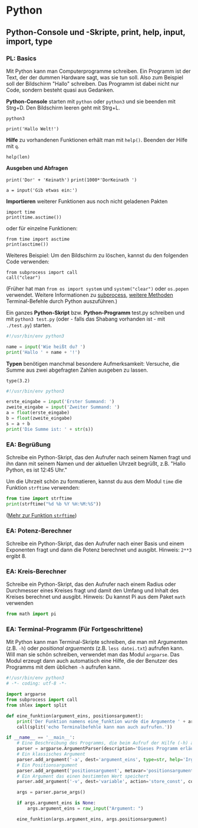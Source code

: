 # Python

## Python-Console und -Skripte, print, help, input, import, type

### PL: Basics

Mit Python kann man Computerprogramme schreiben. Ein Programm ist der Text, der der dummen Hardware sagt, was sie tun soll. Also zum Beispiel soll der Bildschirm "Hallo" schreiben. Das Programm ist dabei nicht nur Code, sondern besteht quasi aus Gedanken.

**Python-Console** starten mit `python` oder `python3` und sie beenden mit Strg+D. Den Bildschirm leeren geht mit Strg+L.

`python3`

`print('Hallo Welt!')`

**Hilfe** zu vorhandenen Funktionen erhält man mit `help()`. Beenden der Hilfe mit `q`.

`help(len)`

**Ausgeben und Abfragen**

`print('Dor' + 'Keinath')`
`print(1000*'DorKeinath ')`

`a = input('Gib etwas ein:')`


**Importieren** weiterer Funktionen aus noch nicht geladenen Pakten

```
import time
print(time.asctime())
```

oder für einzelne Funktionen:

```
from time import asctime
print(asctime())
```

Weiteres Beispiel: Um den Bildschirm zu löschen, kannst du den folgenden Code verwenden:

```
from subprocess import call
call("clear")
```

(Früher hat man `from os import system` und `system("clear")` oder `os.popen` verwendet. Weitere Informationen zu [subprocess](http://www.admin-magazin.de/Das-Heft/2012/05/Kommandos-mit-dem-Subprocess-Modul-aufrufen), [weitere Methoden](https://stackoverflow.com/questions/89228/calling-an-external-command-in-python/92395#92395) Terminal-Befehle durch Python auszuführen.)

Ein ganzes **Python-Skript** bzw. **Python-Programm** test.py schreiben und mit `python3 test.py` (oder - falls das Shabang vorhanden ist - mit `./test.py`) starten.

```python
#!/usr/bin/env python3

name = input('Wie heißt du? ')
print('Hallo ' + name + '!')
```

**Typen** benötigen manchmal besondere Aufmerksamkeit: Versuche, die Summe aus zwei abgefragten Zahlen ausgeben zu lassen.

`type(3.2)`

```python
#!/usr/bin/env python3

erste_eingabe = input('Erster Summand: ')
zweite_eingabe = input('Zweiter Summand: ')
a = float(erste_eingabe)
b = float(zweite_eingabe)
s = a + b
print('Die Summe ist: ' + str(s))
```

### EA: Begrüßung
Schreibe ein Python-Skript, das den Aufrufer nach seinem Namen fragt und ihn dann mit seinem Namen und der aktuellen Uhrzeit begrüßt, z.B. "Hallo Python, es ist 12:45 Uhr."

Um die Uhrzeit schön zu formatieren, kannst du aus dem Modul `time` die Funktion `strftime` verwenden:

```python
from time import strftime
print(strftime("%d %b %Y %H:%M:%S"))

```
([Mehr zur Funktion `strftime`](https://docs.python.org/2/library/time.html#time.strftime))

### EA: Potenz-Berechner
Schreibe ein Python-Skript, das den Aufrufer nach einer Basis und einem Exponenten fragt und dann die Potenz berechnet und ausgibt. Hinweis: `2**3` ergibt 8.

### EA: Kreis-Berechner
Schreibe ein Python-Skript, das den Aufrufer nach einem Radius oder Durchmesser eines Kreises fragt und damit den Umfang und Inhalt des Kreises berechnet und ausgibt. Hinweis: Du kannst Pi aus dem Paket `math` verwenden

```python
from math import pi
```

### EA: Terminal-Programm (Für Fortgeschrittene)

Mit Python kann man Terminal-Skripte schreiben, die man mit Argumenten (z.B. `-h`) oder *positional arguements* (z.B. `less datei.txt`) aufrufen kann. Will man sie schön schreiben, verwendet man das Modul `argparse`. Das Modul erzeugt dann auch automatisch eine Hilfe, die der Benutzer des Programms mit dem üblichen `-h` aufrufen kann.

```python
#!/usr/bin/env python3
# -*- coding: utf-8 -*-

import argparse
from subprocess import call
from shlex import split

def eine_funktion(argument_eins, positionsargument):
    print('Der Funktion namens eine_funktion wurde die Argumente ' + argument_eins + ' und ' + positionsargument + ' übergeben.')
    call(split('echo Terminalbefehle kann man auch aufrufen.'))

if __name__ == '__main__':
    # Eine Beschreibung des Programms, die beim Aufruf der Hilfe (-h) angezeigt wird.
    parser = argparse.ArgumentParser(description='Dieses Programm erläutert die Funktionsweise von argparse.')
    # Ein klassisches Argument
    parser.add_argument('-a', dest='argument_eins', type=str, help='Irgend ein Text, den der Benutzer eingeben kann.')
    # Ein Positionsargument
    parser.add_argument('positionsargument', metavar='positionsargument', type=str, help='Irgend ein Text, den der Benutzer hinter dem Dateiname des Programms eingeben muss.')
    # Ein Argument das einen bestimmten Wert speichert
    parser.add_argument('-v', dest='variable', action='store_const', const=True, default=False, help='Speichert in der Variablen args.variable den Wert True.')

    args = parser.parse_args()

    if args.argument_eins is None:
        args.argument_eins = raw_input("Argument: ")

    eine_funktion(args.argument_eins, args.positionsargument)

```

